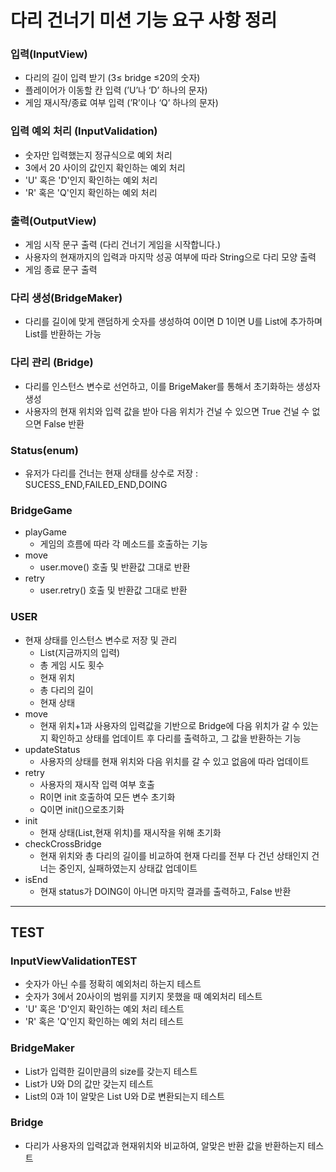 
# 다리 건너기 미션 기능 요구 사항 정리

### 입력(InputView)

- 다리의 길이 입력 받기 (3≤ bridge ≤20의 숫자)
- 플레이어가 이동할 칸 입력 (’U’나 ‘D’ 하나의 문자)
- 게임 재시작/종료 여부 입력 (’R’이나 ‘Q’ 하나의 문자)
    
### 입력 예외 처리 (InputValidation)
- 숫자만 입력했는지 정규식으로 예외 처리
- 3에서 20 사이의 값인지 확인하는 예외 처리
- 'U' 혹은 'D'인지 확인하는 예외 처리
- 'R' 혹은 'Q'인지 확인하는 예외 처리
### 출력(OutputView)

- 게임 시작 문구 출력 (다리 건너기 게임을 시작합니다.)
- 사용자의 현재까지의 입력과 마지막 성공 여부에 따라 String으로 다리 모양 출력
- 게임 종료 문구 출력

### 다리 생성(****BridgeMaker****)

- 다리를 길이에 맞게 랜덤하게 숫자를 생성하여 0이면 D 1이면 U를 List에 추가하며 List를 반환하는 가능

### 다리 관리 (Bridge)

- 다리를 인스턴스 변수로 선언하고, 이를 BrigeMaker를 통해서 초기화하는 생성자 생성
- 사용자의 현재 위치와 입력 값을 받아 다음 위치가 건널 수 있으면 True 건널 수 없으면 False 반환

### Status(enum)

- 유저가 다리를 건너는 현재 상태를 상수로 저장 : SUCESS_END,FAILED_END,DOING

### BridgeGame

- playGame
  - 게임의 흐름에 따라 각 메소드를 호출하는 기능
- move
  - user.move() 호출 및 반환값 그대로 반환
- retry
  - user.retry() 호출 및 반환값 그대로 반환

### USER

- 현재 상태를 인스턴스 변수로 저장 및 관리
  - List<String>(지금까지의 입력)
  - 총 게임 시도 횟수
  - 현재 위치
  - 총 다리의 길이
  - 현재 상태
- move
  - 현재 위치+1과 사용자의 입력값을 기반으로 Bridge에 다음 위치가 갈 수 있는지 확인하고 상태를 업데이트 후 다리를 출력하고,  그 값을 반환하는 기능
- updateStatus
  - 사용자의 상태를 현재 위치와 다음 위치를 갈 수 있고 없음에 따라 업데이트
- retry
  - 사용자의 재시작 입력 여부 호출
  - R이면 init 호출하여 모든 변수 초기화
  - Q이면 init()으로초기화
- init
  - 현재 상태(List<String>,현재 위치)를 재시작을 위해 초기화
- checkCrossBridge
  - 현재 위치와 총 다리의 길이를 비교하여 현재 다리를 전부 다 건넌 상태인지 건너는 중인지, 실패하였는지 상태값 업데이트
- isEnd
  - 현재 status가 DOING이 아니면 마지막 결과를 출력하고, False 반환

---

## TEST

### InputViewValidationTEST
- 숫자가 아닌 수를 정확히 예외처리 하는지 테스트
- 숫자가 3에서 20사이의 범위를 지키지 못했을 때 예외처리 테스트
- 'U' 혹은 'D'인지 확인하는 예외 처리 테스트
- 'R' 혹은 'Q'인지 확인하는 예외 처리 테스트

### BridgeMaker
- List가 입력한 길이만큼의 size를 갖는지 테스트
- List가 U와 D의 값만 갖는지 테스트
- List<Integer>의 0과 1이 알맞은 List<String> U와 D로 변환되는지 테스트

### Bridge
- 다리가 사용자의 입력값과 현재위치와 비교하여, 알맞은 반환 값을 반환하는지 테스트